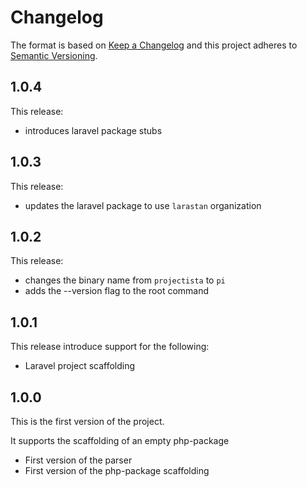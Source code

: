 # Changelog

The format is based on [Keep a Changelog](http://keepachangelog.com/)
and this project adheres to [Semantic Versioning](http://semver.org/).

## 1.0.4

This release:

- introduces laravel package stubs

## 1.0.3

This release:

- updates the laravel package to use `larastan` organization

## 1.0.2

This release:

- changes the binary name from `projectista` to `pi`
- adds the --version flag to the root command

## 1.0.1

This release introduce support for the following:

- Laravel project scaffolding

## 1.0.0
This is the first version of the project.

It supports the scaffolding of an empty php-package

- First version of the parser
- First version of the php-package scaffolding
